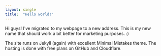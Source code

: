 ```yaml
---
layout: single
title:  "Hello world!"
---
```


Hi guys! I've migrated to my webpage to a new address. This is my new
name that should work a bit better for marketing purposes. :)

The site runs on Jekyll (again) with excellent Minimal Mistakes theme. The hosting is done with free plans on GitHub and Cloudflare.
